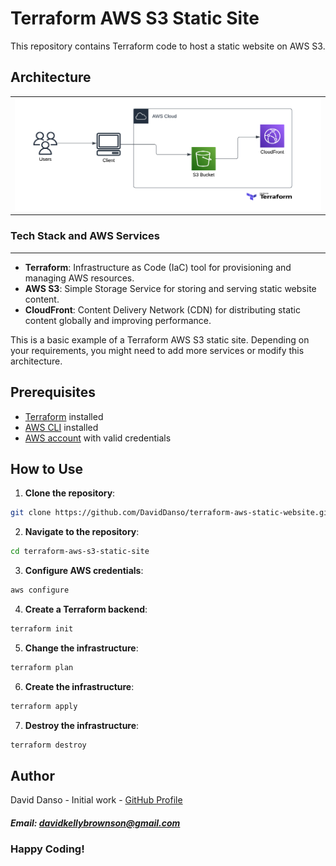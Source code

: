 Terraform AWS S3 Static Site
============================

This repository contains Terraform code to host a static website on AWS S3.


## Architecture

<table width="100%"> 
  <tr>
    <td width="50%">      
    <img src="https://github.com/DavidDanso/terraform-aws-static-website/blob/main/website/assets/images/conceptual%20diagram.png" />
    </td> 
  </tr>
</table>


### Tech Stack and AWS Services
---------------------------

- **Terraform**: Infrastructure as Code (IaC) tool for provisioning and managing AWS resources.
- **AWS S3**: Simple Storage Service for storing and serving static website content.
- **CloudFront**: Content Delivery Network (CDN) for distributing static content globally and improving performance.

This is a basic example of a Terraform AWS S3 static site. Depending on your requirements, you might need to add more services or modify this architecture.


Prerequisites
-------------

- [Terraform](https://www.terraform.io/downloads.html) installed
- [AWS CLI](https://aws.amazon.com/cli/) installed
- [AWS account](https://aws.amazon.com/) with valid credentials

How to Use
----------

1. **Clone the repository**:

```bash
git clone https://github.com/DavidDanso/terraform-aws-static-website.git
```

2. **Navigate to the repository**:

```bash
cd terraform-aws-s3-static-site
```

3. **Configure AWS credentials**:

```bash
aws configure
```

4. **Create a Terraform backend**:

```bash
terraform init
```

5. **Change the infrastructure**:

```bash
terraform plan
```

6. **Create the infrastructure**:

```bash
terraform apply
```

7. **Destroy the infrastructure**:

```bash
terraform destroy
```

## Author
David Danso - Initial work - [GitHub Profile](https://github.com/DavidDanso)

##### Email: davidkellybrownson@gmail.com

### Happy Coding!
